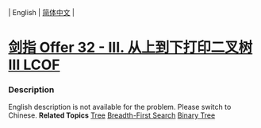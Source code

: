 | English | [简体中文](README.md) |

# [剑指 Offer 32 - III. 从上到下打印二叉树 III LCOF](https://leetcode.cn/problems/cong-shang-dao-xia-da-yin-er-cha-shu-iii-lcof)
 ### Description
English description is not available for the problem. Please switch to Chinese.
**Related Topics**  [Tree](https://leetcode.cn/tag/tree) [Breadth-First Search](https://leetcode.cn/tag/breadth-first-search) [Binary Tree](https://leetcode.cn/tag/binary-tree) 